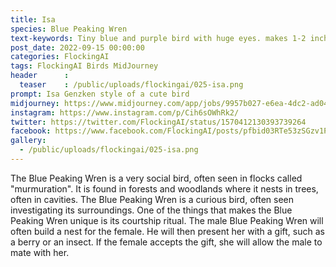 ```yaml
---
title: Isa
species: Blue Peaking Wren
text-keywords: Tiny blue and purple bird with huge eyes. makes 1-2 inches nests made of moss in trees about 12-15 feed off the ground. white spots over its body, eats insects
post_date: 2022-09-15 00:00:00
categories: FlockingAI
tags: FlockingAI Birds MidJourney 
header      :
  teaser    : /public/uploads/flockingai/025-isa.png
prompt: Isa Genzken style of a cute bird
midjourney: https://www.midjourney.com/app/jobs/9957b027-e6ea-4dc2-ad04-da191deee894
instagram: https://www.instagram.com/p/Cih6sOWhRk2/
twitter: https://twitter.com/FlockingAI/status/1570412130393739264
facebook: https://www.facebook.com/FlockingAI/posts/pfbid03RTe53zSGzv1PT5rkS1RXBbFLm9BVq26K2xF65WVUPqyhSTurCqmqX3uF3mZRVxSl
gallery: 
  - /public/uploads/flockingai/025-isa.png
---
```


The Blue Peaking Wren is a very social bird, often seen in flocks called "murmuration". It is found in forests and woodlands where it nests in trees, often in cavities. The Blue Peaking Wren is a curious bird, often seen investigating its surroundings. One of the things that makes the Blue Peaking Wren unique is its courtship ritual. The male Blue Peaking Wren will often build a nest for the female. He will then present her with a gift, such as a berry or an insect. If the female accepts the gift, she will allow the male to mate with her.
